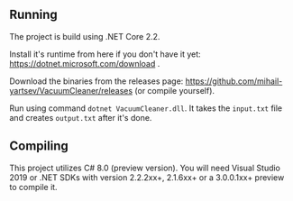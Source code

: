## Running
The project is build using .NET Core 2.2. 

Install it's runtime from here if you don't have it yet: https://dotnet.microsoft.com/download .

Download the binaries from the releases page: https://github.com/mihail-yartsev/VacuumCleaner/releases (or compile yourself).

Run using command `dotnet VacuumCleaner.dll`. It takes the `input.txt` file and creates `output.txt` after it's done.

## Compiling
This project utilizes C# 8.0 (preview version). You will need Visual Studio 2019 or .NET SDKs with version 2.2.2xx+, 2.1.6xx+ or a 3.0.0.1xx+ preview to compile it.
